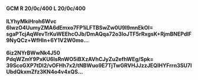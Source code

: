 #### GCM R 20/0c/400 L 20/0c/400
**lLYhyMkiHroh6Wvc**<br/>**6IwzO4UumyZMA6dEmxo7FP1iLFTBSwZw0U9I9mnEkOI=**<br/>**sgaPTcjAqWevTrKuWEEhcOJb/DmAQqa72o3loJTF5rRxgsK+RjmBNEPdlF9NyQCz+WfHIn+6Y1V2W0mo...**<br/><br/>
**6iz2NYrBWwNk4J50**<br/>**PdqWZmY9PxKU6lsRnWO5iBXzAVhCJyZu2efhWEg/Spk=**<br/>**39ScoGXP7tDI2/vOFHh7x2/tNBWuo9E7TjTwGRVHJJzzJEQIHYFrrn3SU7IUbdQkxmZfz3KN4o4v4xQS...**